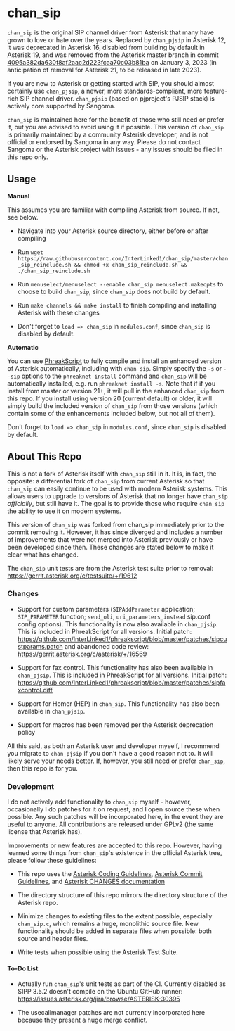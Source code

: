 # chan_sip

`chan_sip` is the original SIP channel driver from Asterisk that many have grown to love or hate over the years. Replaced by `chan_pjsip` in Asterisk 12, it was deprecated in Asterisk 16, disabled from building by default in Asterisk 19, and was removed from the Asterisk master branch in commit [4095a382da630f8af2aac2d223fcaa70c03b81ba](https://github.com/asterisk/asterisk/commit/4095a382da630f8af2aac2d223fcaa70c03b81ba) on January 3, 2023 (in anticipation of removal for Asterisk 21, to be released in late 2023).

If you are new to Asterisk or getting started with SIP, you should almost certainly use `chan_pjsip`, a newer, more standards-compliant, more feature-rich SIP channel driver. `chan_pjsip` (based on pjproject's PJSIP stack) is actively core supported by Sangoma.

`chan_sip` is maintained here for the benefit of those who still need or prefer it, but you are advised to avoid using it if possible. This version of `chan_sip` is primarily maintained by a community Asterisk developer, and is not official or endorsed by Sangoma in any way. Please do not contact Sangoma or the Asterisk project with issues - any issues should be filed in this repo only.

## Usage

**Manual**

This assumes you are familiar with compiling Asterisk from source. If not, see below.

- Navigate into your Asterisk source directory, either before or after compiling

- Run `wget https://raw.githubusercontent.com/InterLinked1/chan_sip/master/chan_sip_reinclude.sh && chmod +x chan_sip_reinclude.sh && ./chan_sip_reinclude.sh`

- Run `menuselect/menuselect --enable chan_sip menuselect.makeopts` to choose to build `chan_sip`, since `chan_sip` does not build by default.

- Run `make channels && make install` to finish compiling and installing Asterisk with these changes

- Don't forget to `load => chan_sip` in `modules.conf`, since `chan_sip` is disabled by default.

**Automatic**

You can use [PhreakScript](https://github.com/InterLinked1/phreakscript/) to fully compile and install an enhanced version of Asterisk automatically, including with `chan_sip`. Simply specify the `-s` or `--sip` options to the `phreaknet install` command and `chan_sip` will be automatically installed, e.g. run `phreaknet install -s`. Note that if if you install from master or version 21+, it will pull in the enhanced `chan_sip` from this repo. If you install using version 20 (current default) or older, it will simply build the included version of `chan_sip` from those versions (which contain some of the enhancements included below, but not all of them).

Don't forget to `load => chan_sip` in `modules.conf`, since `chan_sip` is disabled by default.

## About This Repo

This is not a fork of Asterisk itself with `chan_sip` still in it. It is, in fact, the opposite: a differential fork of `chan_sip` from current Asterisk so that `chan_sip` can easily continue to be used with modern Asterisk systems. This allows users to upgrade to versions of Asterisk that no longer have `chan_sip` *officially*, but still have it. The goal is to provide those who require `chan_sip` the ability to use it on modern systems.

This version of `chan_sip` was forked from chan_sip immediately prior to the commit removing it. However, it has since diverged and includes a number of improvements that were not merged into Asterisk previously or have been developed since then. These changes are stated below to make it clear what has changed.

The `chan_sip` unit tests are from the Asterisk test suite prior to removal: https://gerrit.asterisk.org/c/testsuite/+/19612

### Changes

- Support for custom parameters (`SIPAddParameter` application; `SIP_PARAMETER` function; `send_oli`, `uri_parameters_instead` sip.conf config options). This functionality is now also available in `chan_pjsip`. This is included in PhreakScript for all versions. Initial patch: https://github.com/InterLinked1/phreakscript/blob/master/patches/sipcustparams.patch and abandoned code review: https://gerrit.asterisk.org/c/asterisk/+/16569

- Support for fax control. This functionality has also been available in `chan_pjsip`. This is included in PhreakScript for all versions. Initial patch: https://github.com/InterLinked1/phreakscript/blob/master/patches/sipfaxcontrol.diff

- Support for Homer (HEP) in `chan_sip`. This functionality has also been available in `chan_pjsip`.

- Support for macros has been removed per the Asterisk deprecation policy

All this said, as both an Asterisk user and developer myself, I recommend you migrate to `chan_pjsip` if you don't have a good reason not to. It will likely serve your needs better. If, however, you still need or prefer `chan_sip`, then this repo is for you.

### Development

I do not actively add functionality to `chan_sip` myself - however, occasionally I do patches for it on request, and I open source these when possible. Any such patches will be incorporated here, in the event they are useful to anyone. All contributions are released under GPLv2 (the same license that Asterisk has).

Improvements or new features are accepted to this repo. However, having learned some things from `chan_sip`'s existence in the official Asterisk tree, please follow these guidelines:

- This repo uses the [Asterisk Coding Guidelines](https://wiki.asterisk.org/wiki/display/AST/Coding+Guidelines), [Asterisk Commit Guidelines](https://wiki.asterisk.org/wiki/display/AST/Commit+Messages), and [Asterisk CHANGES documentation](https://wiki.asterisk.org/wiki/display/AST/CHANGES+and+UPGRADE.txt)

- The directory structure of this repo mirrors the directory structure of the Asterisk repo.

- Minimize changes to existing files to the extent possible, especially `chan_sip.c`, which remains a huge, monolithic source file. New functionality should be added in separate files when possible: both source and header files.

- Write tests when possible using the Asterisk Test Suite.

#### To-Do List

- Actually run `chan_sip`'s unit tests as part of the CI. Currently disabled as SIPP 3.5.2 doesn't compile on the Ubuntu GitHub runner: https://issues.asterisk.org/jira/browse/ASTERISK-30395

- The usecallmanager patches are not currently incorporated here because they present a huge merge conflict.

